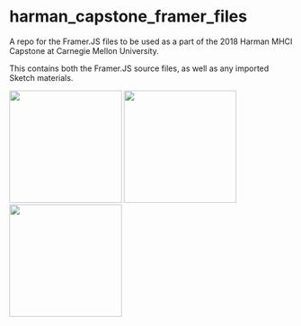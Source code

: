 # harman_capstone_framer_files
A repo for the Framer.JS files to be used as a part of the 2018 Harman MHCI Capstone at Carnegie Mellon University.

This contains both the Framer.JS source files, as well as any imported Sketch materials.

<img src="https://media.giphy.com/media/55m94mVTYiSm6saPNn/giphy.gif" width="200" style="display: inline;"> <img src="https://i.giphy.com/dhk5W4NZRCAkptAsjQ.gif" width="200" style="display: inline;"> <img src="69kU2ysc90atuUKIGQ.gif" width="200" style="display: inline;">
